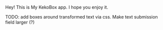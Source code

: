 Hey! This is My KekoBox app. I hope you enjoy it.

TODO:
add boxes around transformed text via css.
Make text submission field larger (?)

